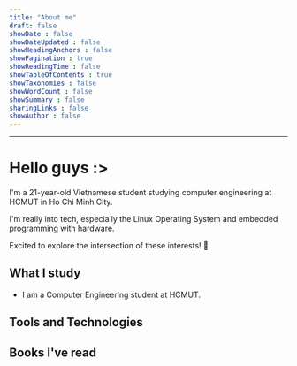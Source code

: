 ```yaml
---
title: "About me"
draft: false
showDate : false
showDateUpdated : false
showHeadingAnchors : false
showPagination : true
showReadingTime : false
showTableOfContents : true
showTaxonomies : false 
showWordCount : false
showSummary : false
sharingLinks : false
showAuthor : false
---
```

---
# Hello guys :>

I'm a 21-year-old Vietnamese student studying computer engineering at HCMUT in Ho Chi Minh City.

I'm really into tech, especially the Linux Operating System and embedded programming with hardware. 

Excited to explore the intersection of these interests! 🚀


## What I study
- I am a Computer Engineering student at HCMUT.

## Tools and Technologies

## Books I've read

